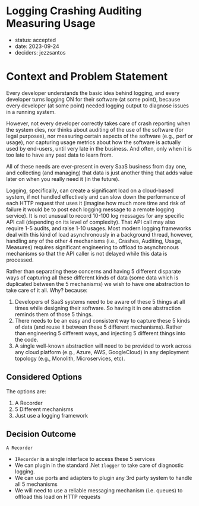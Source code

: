 # Logging Crashing Auditing Measuring Usage

* status: accepted
* date: 2023-09-24
* deciders: jezzsantos

# Context and Problem Statement

Every developer understands the basic idea behind logging, and every developer turns logging ON for their software (at some point), because every developer (at some point) needed logging output to diagnose issues in a running system.

However, not every developer correctly takes care of crash reporting when the system dies, nor thinks about auditing of the use of the software (for legal purposes), nor measuring certain aspects of the software (e.g., perf or usage), nor capturing usage metrics about how the software is actually used by end-users, until very late in the business. And often, only when it is too late to have any past data to learn from.

All of these needs are ever-present in every SaaS business from day one, and collecting (and managing) that data is just another thing that adds value later on when you really need it (in the future).

Logging, specifically, can create a significant load on a cloud-based system, if not handled effectively and can slow down the performance of each HTTP request that uses it (imagine how much more time and risk of failure it would be to post each logging message to a remote logging service). It is not unusual to record 10-100 log messages for any specific API call (depending on its level of complexity). That API call may also require 1-5 audits, and raise 1-10 usages. Most modern logging frameworks deal with this kind of load asynchronously in a background thread, however, handling any of the other 4 mechanisms (i.e., Crashes, Auditing, Usage, Measures) requires significant engineering to offload to asynchronous mechanisms so that the API caller is not delayed while this data is processed.

Rather than separating these concerns and having 5 different disparate ways of capturing all these different kinds of data (some data which is duplicated between the 5 mechanisms) we wish to have one abstraction to take care of it all. Why? because:

1. Developers of SaaS systems need to be aware of these 5 things at all times while designing their software. So having it in one abstraction reminds them of those 5 things.
2. There needs to be an easy and consistent way to capture these 5 kinds of data (and reuse it between these 5 different mechanisms). Rather than engineering 5 different ways, and injecting 5 different things into the code.
3. A single well-known abstraction will need to be provided to work across any cloud platform (e.g., Azure, AWS, GoogleCloud) in any deployment topology (e.g., Monolith, Microservices, etc).

## Considered Options

The options are:

1. A Recorder
2. 5 Different mechanisms
3. Just use a logging framework

## Decision Outcome

`A Recorder`

- `IRecorder` is a single interface to access these 5 services
- We can plugin in the standard .Net `Ilogger` to take care of diagnostic logging.
- We can use ports and adapters to plugin any 3rd party system to handle all 5 mechanisms
- We will need to use a reliable messaging mechanism (i.e. queues) to offload this load on HTTP requests